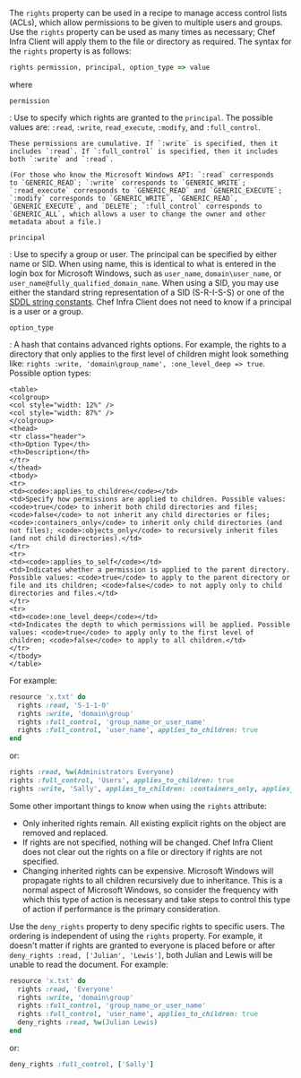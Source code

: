 The `rights` property can be used in a recipe to manage access control
lists (ACLs), which allow permissions to be given to multiple users and
groups. Use the `rights` property can be used as many times as
necessary; Chef Infra Client will apply them to the file or directory as
required. The syntax for the `rights` property is as follows:

```ruby
rights permission, principal, option_type => value
```

where

`permission`

:   Use to specify which rights are granted to the `principal`. The
    possible values are: `:read`, `:write`, `read_execute`, `:modify`,
    and `:full_control`.

    These permissions are cumulative. If `:write` is specified, then it
    includes `:read`. If `:full_control` is specified, then it includes
    both `:write` and `:read`.

    (For those who know the Microsoft Windows API: `:read` corresponds
    to `GENERIC_READ`; `:write` corresponds to `GENERIC_WRITE`;
    `:read_execute` corresponds to `GENERIC_READ` and `GENERIC_EXECUTE`;
    `:modify` corresponds to `GENERIC_WRITE`, `GENERIC_READ`,
    `GENERIC_EXECUTE`, and `DELETE`; `:full_control` corresponds to
    `GENERIC_ALL`, which allows a user to change the owner and other
    metadata about a file.)

`principal`

:   Use to specify a group or user. The principal can be specified by
    either name or SID. When using name, this is identical to what is
    entered in the login box for Microsoft Windows, such as `user_name`,
    `domain\user_name`, or `user_name@fully_qualified_domain_name`. When
    using a SID, you may use either the standard string representation of
    a SID (S-R-I-S-S) or one of the [SDDL string constants](https://docs.microsoft.com/en-us/windows/win32/secauthz/sid-strings). Chef
    Infra Client does not need to know if a principal is a user or a
    group.

`option_type`

:   A hash that contains advanced rights options. For example, the
    rights to a directory that only applies to the first level of
    children might look something like:
    `rights :write, 'domain\group_name', :one_level_deep => true`.
    Possible option types:

    <table>
    <colgroup>
    <col style="width: 12%" />
    <col style="width: 87%" />
    </colgroup>
    <thead>
    <tr class="header">
    <th>Option Type</th>
    <th>Description</th>
    </tr>
    </thead>
    <tbody>
    <tr>
    <td><code>:applies_to_children</code></td>
    <td>Specify how permissions are applied to children. Possible values: <code>true</code> to inherit both child directories and files; <code>false</code> to not inherit any child directories or files; <code>:containers_only</code> to inherit only child directories (and not files); <code>:objects_only</code> to recursively inherit files (and not child directories).</td>
    </tr>
    <tr>
    <td><code>:applies_to_self</code></td>
    <td>Indicates whether a permission is applied to the parent directory. Possible values: <code>true</code> to apply to the parent directory or file and its children; <code>false</code> to not apply only to child directories and files.</td>
    </tr>
    <tr>
    <td><code>:one_level_deep</code></td>
    <td>Indicates the depth to which permissions will be applied. Possible values: <code>true</code> to apply only to the first level of children; <code>false</code> to apply to all children.</td>
    </tr>
    </tbody>
    </table>

For example:

```ruby
resource 'x.txt' do
  rights :read, 'S-1-1-0'
  rights :write, 'domain\group'
  rights :full_control, 'group_name_or_user_name'
  rights :full_control, 'user_name', applies_to_children: true
end
```

or:

```ruby
rights :read, %w(Administrators Everyone)
rights :full_control, 'Users', applies_to_children: true
rights :write, 'Sally', applies_to_children: :containers_only, applies_to_self: false, one_level_deep: true
```

Some other important things to know when using the `rights` attribute:

-   Only inherited rights remain. All existing explicit rights on the
    object are removed and replaced.
-   If rights are not specified, nothing will be changed. Chef Infra
    Client does not clear out the rights on a file or directory if
    rights are not specified.
-   Changing inherited rights can be expensive. Microsoft Windows will
    propagate rights to all children recursively due to inheritance.
    This is a normal aspect of Microsoft Windows, so consider the
    frequency with which this type of action is necessary and take steps
    to control this type of action if performance is the primary
    consideration.

Use the `deny_rights` property to deny specific rights to specific
users. The ordering is independent of using the `rights` property. For
example, it doesn't matter if rights are granted to everyone is placed
before or after `deny_rights :read, ['Julian', 'Lewis']`, both Julian
and Lewis will be unable to read the document. For example:

```ruby
resource 'x.txt' do
  rights :read, 'Everyone'
  rights :write, 'domain\group'
  rights :full_control, 'group_name_or_user_name'
  rights :full_control, 'user_name', applies_to_children: true
  deny_rights :read, %w(Julian Lewis)
end
```

or:

```ruby
deny_rights :full_control, ['Sally']
```
